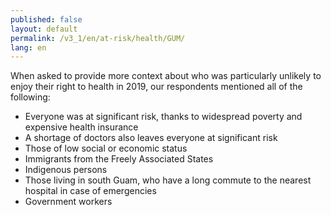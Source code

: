 ```yaml
---
published: false
layout: default
permalink: /v3_1/en/at-risk/health/GUM/
lang: en
---
```

When asked to provide more context about who was particularly unlikely to enjoy their right to health in 2019, our respondents mentioned all of the following: 

- Everyone was at significant risk, thanks to widespread poverty and expensive health insurance
- A shortage of doctors also leaves everyone at significant risk  
- Those of low social or economic status 
- Immigrants from the Freely Associated States  
- Indigenous persons 
- Those living in south Guam, who have a long commute to the nearest hospital in case of emergencies 
- Government workers
